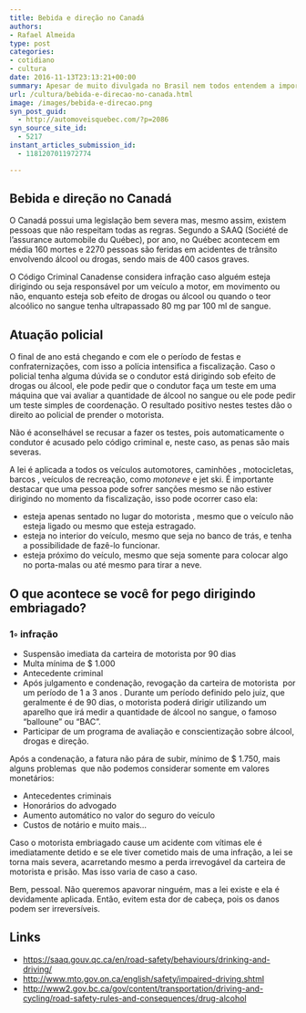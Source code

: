 ```yaml
---
title: Bebida e direção no Canadá
authors:
- Rafael Almeida
type: post
categories:
- cotidiano
- cultura
date: 2016-11-13T23:13:21+00:00
summary: Apesar de muito divulgada no Brasil nem todos entendem a importância de não beber e dirigir. E no Canadá? O que acontece com a mistura bebida e direção?
url: /cultura/bebida-e-direcao-no-canada.html
image: /images/bebida-e-direcao.png
syn_post_guid:
  - http://automoveisquebec.com/?p=2086
syn_source_site_id:
  - 5217
instant_articles_submission_id:
  - 1181207011972774

---
```

## Bebida e direção no Canadá

O Canadá possui uma legislação bem severa mas, mesmo assim, existem pessoas que não respeitam todas as regras. Segundo a SAAQ (Société de l’assurance automobile du Québec), por ano, no Québec acontecem em média 160 mortes e 2270 pessoas são feridas em acidentes de trânsito envolvendo álcool ou drogas, sendo mais de 400 casos graves.

O Código Criminal Canadense considera infração caso alguém esteja dirigindo ou seja responsável por um veículo a motor, em movimento ou não, enquanto esteja sob efeito de drogas ou álcool ou quando o teor alcoólico no sangue tenha ultrapassado 80 mg par 100 ml de sangue.

## Atuação policial

O final de ano está chegando e com ele o período de festas e confraternizações, com isso a polícia intensifica a fiscalização. Caso o policial tenha alguma dúvida se o condutor está dirigindo sob efeito de drogas ou álcool, ele pode pedir que o condutor faça um teste em uma máquina que vai avaliar a quantidade de álcool no sangue ou ele pode pedir um teste simples de coordenação. O resultado positivo nestes testes dão o direito ao policial de prender o motorista.

Não é aconselhável se recusar a fazer os testes, pois automaticamente o condutor é acusado pelo código criminal e, neste caso, as penas são mais severas.

A lei é aplicada a todos os veículos automotores, caminhões , motocicletas, barcos , veículos de recreação, como _motoneve_ e jet ski. É importante destacar que uma pessoa pode sofrer sanções mesmo se não estiver dirigindo no momento da fiscalização, isso pode ocorrer caso ela:

  * esteja apenas sentado no lugar do motorista , mesmo que o veículo não esteja ligado ou mesmo que esteja estragado.
  * esteja no interior do veículo, mesmo que seja no banco de trás, e tenha a possibilidade de fazê-lo funcionar.
  * esteja próximo do veículo, mesmo que seja somente para colocar algo no porta-malas ou até mesmo para tirar a neve.

## O que acontece se você for pego dirigindo embriagado?

### 1◦ infração

  * Suspensão imediata da carteira de motorista por 90 dias
  * Multa mínima de $ 1.000
  * Antecedente criminal
  * Após julgamento e condenação, revogação da carteira de motorista  por um período de 1 a 3 anos . Durante um período definido pelo juiz, que geralmente é de 90 dias, o motorista poderá dirigir utilizando um aparelho que irá medir a quantidade de álcool no sangue, o famoso &#8220;balloune&#8221; ou &#8220;BAC&#8221;.
  * Participar de um programa de avaliação e conscientização sobre álcool, drogas e direção.

Após a condenação, a fatura não pára de subir, mínimo de $ 1.750, mais alguns problemas  que não podemos considerar somente em valores monetários:

  * Antecedentes criminais
  * Honorários do advogado
  * Aumento automático no valor do seguro do veículo
  * Custos de notário e muito mais…

Caso o motorista embriagado cause um acidente com vítimas ele é imediatamente detido e se ele tiver cometido mais de uma infração, a lei se torna mais severa, acarretando mesmo a perda irrevogável da carteira de motorista e prisão. Mas isso varia de caso a caso.

Bem, pessoal. Não queremos apavorar ninguém, mas a lei existe e ela é devidamente aplicada. Então, evitem esta dor de cabeça, pois os danos podem ser irreversíveis.

## Links

  * <a href="https://saaq.gouv.qc.ca/en/road-safety/behaviours/drinking-and-driving/" target="_blank">https://saaq.gouv.qc.ca/en/road-safety/behaviours/drinking-and-driving/</a>
  * <a href="http://www.mto.gov.on.ca/english/safety/impaired-driving.shtml" target="_blank">http://www.mto.gov.on.ca/english/safety/impaired-driving.shtml</a>
  * <a href="http://www2.gov.bc.ca/gov/content/transportation/driving-and-cycling/road-safety-rules-and-consequences/drug-alcohol" target="_blank">http://www2.gov.bc.ca/gov/content/transportation/driving-and-cycling/road-safety-rules-and-consequences/drug-alcohol</a>